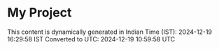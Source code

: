 # My Project

This content is dynamically generated in Indian Time (IST): 2024-12-19 16:29:58 IST
Converted to UTC: 2024-12-19 10:59:58 UTC

